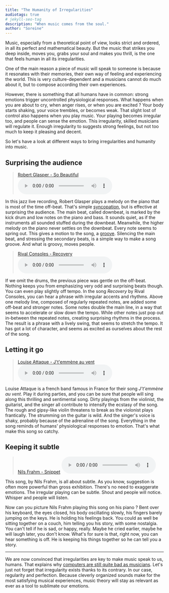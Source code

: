 ```yaml
---
title: "The Humanity of Irregularities"
audiotags: true
# jekyll-seo-tag
description: "When music comes from the soul."
author: "Soreine"
---
```


<p class="lead">
    Music, especially from a theoretical point of view, looks strict and ordered, in all its perfect and mathematical beauty. But the music that strikes you deep inside, moves you, grabs your soul and makes you thrill, is the one that feels human in all its irregularities.
</p>

One of the main reason a piece of music will speak to someone is because it resonates with their memories, their own way of feeling and experiencing the world. This is very culture-dependent and a musicians cannot do much about it, but to compose according their own experiences.

However, there is something that all humans have in common: strong emotions trigger uncontrolled physiological responses. What happens when you are about to cry, when anger rises, or when you are excited ? Your body starts shaking, your voice trembles, or becomes weak. That slight lost of control also happens when you play music. Your playing becomes irregular too, and people can sense the emotion. This irregularity, skilled musicians will regulate it. Enough irregularity to suggests strong feelings, but not too much to keep it pleasing and decent.

So let's have a look at different ways to bring irregularities and humanity into music.

## Surprising the audience

> [Robert Glasper - So Beautiful](https://www.youtube.com/watch?v=GS2Y_CkaXP0)
> <audio controls>
>   <source src="/blog/music/robert-glasper-so-beautiful-cut.mp3" type="audio/mpeg">
>   Your browser does not support the audio element.
> </audio>

In this jazz live recording, Robert Glasper plays a melody on the piano that is most of the time off-beat. That's simple [syncopation](https://en.wikipedia.org/wiki/Syncopation), but is effective at surprising the audience. The main beat, called downbeat, is marked by the kick drum and low notes on the piano and bass. It sounds quiet, as if the instruments all sounded stuffed during the downbeat. Meanwhile, the higher melody on the piano never settles on the downbeat. Every note seems to spring out. This gives a motion to the song, a [groove](https://en.wikipedia.org/wiki/Groove_%28music%29). Silencing the main beat, and stressing the secondary beats, is a simple way to make a song groove. And what is groovy, moves people.

> [Rival Consoles - Recovery](https://www.youtube.com/watch?v=LW7NZslidi4)
> <audio controls>
>   <source src="/blog/music/rival-consoles-cut.mp3" type="audio/mpeg">
>   Your browser does not support the audio element.
> </audio>

If we omit the drums, the previous piece was gentle on the off-beat. Nothing keeps you from emphasizing very odd and surprising beats though. You can even play slightly off tempo. In the song _Recovery_ by Rival Consoles, you can hear a phrase with irregular accents and rhythms. Above one melody line, composed of regularly repeated notes, are added some off-beat and stronger notes. Some notes double the main line, in a way that seems to accelerate or slow down the tempo. While other notes just pop out in-between the repeated notes, creating surprising rhythms in the process. The result is a phrase with a lively swing, that seems to stretch the tempo. It has got a lot of character, and seems as excited as ourselves about the rest of the song.

## Letting it go

> [Louise Attaque - J't'emmène au vent](https://www.youtube.com/watch?v=BRTDC9Z5UdE)
> <audio controls>
>   <source src="/blog/music/louise-attaque.mp3" type="audio/mpeg">
>   Your browser does not support the audio element.
> </audio>

Louise Attaque is a french band famous in France for their song _J't'emmène au vent_. Play it during parties, and you can be sure that people will sing along this thrilling and sentimental song. Dirty playings from the violinist, the guitarist, and the singer all contribute to intensify the ecstasy of the song. The rough and gipsy-like violin threatens to break as the violonist plays frantically. The strumming on the guitar is wild. And the singer's voice is shaky, probably because of the adrenaline of the song. Everything in the song reminds of humans' physiological responses to emotion. That's what make this song so catchy.

## Keeping it subtle

> [Nils Frahm - Snippet](https://www.youtube.com/watch?v=MKAcUWxnJTU)
> <audio controls>
>   <source src="/blog/music/nils-frahm-snippet.mp3" type="audio/mpeg">
>   Your browser does not support the audio element.
> </audio>

This song, by Nils Frahm, is all about subtle. As you know, suggestion is often more powerful than gross exhibition. There's no need to exaggerate emotions. The irregular playing can be subtle. Shout and people will notice. Whisper and people will listen.

Now can you picture Nils Frahm playing this song on his piano ? Bent over his keyboard, the eyes closed, his body oscillating slowly, his fingers barely jumping on the keys. He is holding his feelings back. You could as well be sitting together on a couch, him telling you his story, with some nostalgia. You can't tell if he is sad, or happy, really. Maybe he cried earlier, maybe he will laugh later, you don't know. What's for sure is that, right now, you can hear something is off. He is keeping his things together so he can tell you a story.

----

We are now convinced that irregularities are key to make music speak to us, humans. That explains why [computers are still quite bad as musicians](https://www.youtube.com/watch?v=Cbb08ifTzUk). Let's just not forget that irregularity exists thanks to its contrary. In our case, regularity and perfection. Because cleverly organized sounds make for the most satisfying musical experiences, music theory will stay as relevant as ever as a tool to sublimate our emotions.
